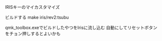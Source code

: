 IRISキーのマイカスタマイズ

ビルドする
make iris/rev2:tsubu         

qmk_toolbox.exeでビルドしたやつをIrisに流し込む
自動にしてリセットボタンをチョン押しするとよいかも


